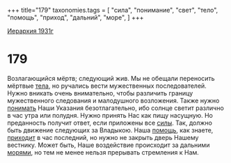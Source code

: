 +++
title="179"
taxonomies.tags = [
"сила",
"понимание",
"свет",
"тело",
"помощь",
"приход",
"дальний",
"море",
]
+++

[Иерархия 1931г](/agni/19312)

# 179

Возлагающийся мёртв; следующий жив. Мы не обещали переносить мёртвые [тела](/tags/тело), но ручались вести мужественных последователей. Нужно вникать очень внимательно, чтобы различить границу мужественного следования и малодушного возложения. Также нужно [понимать](/tags/понимание) Наши Указания безотлагательно, ибо солнце светит различно в час утра или полудня. Нужно принять Нас как пищу насущную. Но преданность получит ответ, если приложены все [силы](/tags/сила). Так, должно быть движение следующих за Владыкою. Наша [помощь](/tags/помощь), как знаете, [приходит](/tags/приход) в час последний, но нужно не закрыть дверь Нашему вестнику. Может быть, Наше воздействие происходит за дальними [морями](/tags/море), но тем не менее нельзя прерывать стремления к Нам.   

